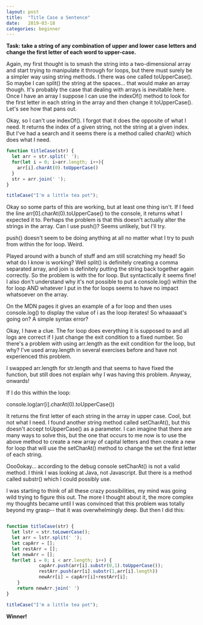 ```yaml
---
layout: post
title:  "Title Case a Sentence"
date:   2019-03-18
categories: beginner
---
```


**Task: take a string of any combination of upper and lower case letters and change the first letter of each word to upper-case.**

Again, my first thought is to smash the string into a two-dimensional array and start trying to manipulate it through for loops, but there must surely be a simpler way using string methods. I there was one called toUpperCase(). So maybe I can split() the string at the spaces... that would make an array though. It's probably the case that dealing with arrays is inevitable here. Once I have an array I suppose I can use the indexOf() method to look for the first letter in each string in the array and then change it toUpperCase(). Let's see how that pans out.

Okay, so I can't use indexOf(). I forgot that it does the opposite of what I need. It returns the index of a  given string, not the string at a given index. But I've had a search and it seems there is a method called charAt() which does what I need. 

```javascript
function titleCase(str) {
  let arr = str.split(' ');
  for(let i = 0; i>arr.length; i++){
    arr[i].charAt(0).toUpperCase()
  }
  str = arr.join(' ');
}

titleCase("I'm a little tea pot");
```

Okay so some parts of this are working, but at least one thing isn't. If I feed the line arr[0].charAt(0).toUpperCase() to the console, it returns what I expected it to. Perhaps the problem is that this doesn't actually alter the strings in the array. Can I use push()? Seems unlikely, but I'll try. 

push() doesn't seem to be doing anything at all no matter what I try to push from within the for loop. Weird.

Played around with a bunch of stuff and am still scratching my head! So what do I _know_ is working?
Well split() is definitely creating a comma separated array, and join is definitely putting the string back together again correctly. So the problem is with the for loop. But syntactically it seems fine! I also don't understand why it's not possible to put a console.log() within the for loop AND whatever I put in the for loops seems to have no impact whatsoever on the array.

On the MDN pages it gives an example of a for loop and then uses console.log() to display the value of i as the loop iterates! So whaaaaat's going on? A simple syntax error? 

Okay, I have a clue. The for loop does everything it is supposed to and all logs are correct if I just change the exit condition to a fixed number. So there's a problem with using arr.length as the exit condition for the loop, but why? I've used array.length in several exercises before and have not experienced this problem. 

I swapped arr.length for str.length and that seems to have fixed the function, but still does not explain why I was having this problem. Anyway, onwards!

If I do this within the loop:

console.log(arr[i].charAt(0).toUpperCase())

It returns the first letter of each string in the array in upper case. Cool, but not what I need. I found another string method called setCharAt(), but this doesn't accept toUpperCase() as a parameter. I can imagine that there are many ways to solve this, but the one that occurs to me now is to use the above method to create a new array of capital letters and then create a new for loop that will use the setCharAt() method to change the set the first letter of each string.

Ooo0okay... according to the debug console setCharAt() is not a valid method. I think I was looking at Java, not Javascript. But there is a method called substr() which I could possibly use.

I was starting to think of all these crazy possibilities, my mind was going wild trying to figure this out. The more I thought about it, the more complex my thoughts became until I was convinced that this problem was totally beyond my grasp-- that it was overwhelmingly deep. But then I did this:

```javascript

function titleCase(str) {
  let lstr = str.toLowerCase();
  let arr = lstr.split(' ');
  let capArr = [];
  let restArr = [];
  let newArr = [];
  for(let i = 0; i < arr.length; i++) {
     		capArr.push(arr[i].substr(0,1).toUpperCase());
     		restArr.push(arr[i].substr(1,arr[i].length))
     		newArr[i] = capArr[i]+restArr[i];
	}
	return newArr.join(' ')
}

titleCase("I'm a little tea pot");
```
**Winner!**